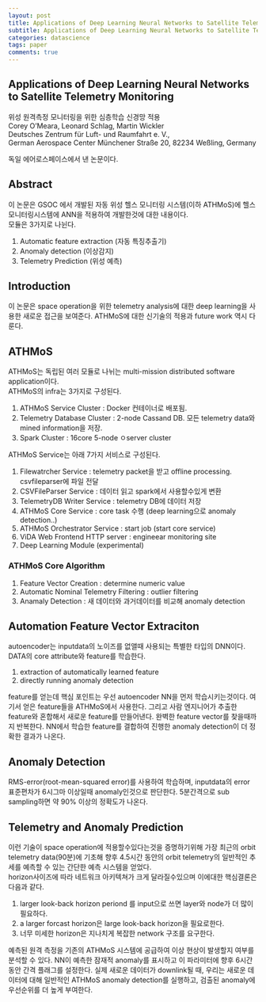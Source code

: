 ```yaml
---
layout: post
title: Applications of Deep Learning Neural Networks to Satellite Telemetry Monitoring
subtitle: Applications of Deep Learning Neural Networks to Satellite Telemetry Monitoring
categories: datascience
tags: paper
comments: true
---
```


## Applications of Deep Learning Neural Networks to Satellite Telemetry Monitoring
위성 원격측정 모니터링을 위한 심층학습 신경망 적용  
Corey O’Meara, Leonard Schlag, Martin Wickler   
Deutsches Zentrum für Luft- und Raumfahrt e. V.,  
German Aerospace Center Münchener Straße 20, 82234 Weßling, Germany  

독일 에어로스페이스에서 낸 논문이다. 

## Abstract 
이 논문은 GSOC 에서 개발된 자동 위성 헬스 모니터링 시스템(이하 ATHMoS)에 헬스모니터링시스템에 ANN을 적용하여 개발한것에 대한 내용이다.  
모듈은 3가지로 나뉜다. 
1. Automatic feature extraction (자동 특징추출기)
2. Anomaly detection (이상감지)
3. Telemetry Prediction (위성 예측)

## Introduction
이 논문은 space operation을 위한 telemetry analysis에 대한 deep learning을 사용한 새로운 접근을 보여준다. ATHMoS에 대한 신기술의 적용과 future work 역시 다룬다.

## ATHMoS
ATHMoS는 독립된 여러 모듈로 나뉘는 multi-mission distributed software application이다.   
ATHMoS의 infra는 3가지로 구성된다.    
1. ATHMoS Service Cluster : Docker 컨테이너로 배포됨.   
2. Telemetry Database Cluster : 2-node Cassand DB. 모든 telemetry data와 mined information을 저장.  
3. Spark Cluster : 16core 5-node ㅇserver cluster  

ATHMoS Service는 아래 7가지 서비스로 구성된다. 
1. Filewatrcher Service  : telemetry packet을 받고 offline processing. csvfileparser에 파일 전달
2. CSVFileParser Service : 데이터 읽고 spark에서 사용할수있게 변환
3. TelemetryDB Writer Service : telemetry DB에 데이터 저장
4. ATHMoS Core Service : core task 수행 (deep learning으로 anomaly detection..)
5. ATHMoS Orchestrator Service : start job (start core service)
6. ViDA Web Frontend HTTP server : engineear monitoring site
7. Deep Learning Module (experimental)

### ATHMoS Core Algorithm
1. Feature Vector Creation : determine numeric value
2. Automatic Nominal Telemetry Filtering : outlier filtering
3. Anamaly Detection : 새 데이터와 과거데이터를 비교해 anomaly detection

## Automation Feature Vector Extraciton
autoencoder는 inputdata의 노이즈를 없앨때 사용되는 특별한 타입의 DNN이다. DATA의 core attribute와 feature를 학습한다. 
1. extraction of automatically learned feature
2. directly running anomaly detection

feature를 얻는데 핵심 포인트는 우선 autoencoder NN을 먼저 학습시키는것이다. 여기서 얻은 feature들을 ATHMoS에서 사용한다. 그리고 사람 엔지니어가 추출한 feature와 혼합해서 새로운 feature를 만들어낸다. 완벽한 feature vector를 찾을때까지 반복한다. NN에서 학습한 feature를 결합하여 진행한 anomaly detection이 더 정확한 결과가 나온다. 

## Anomaly Detection
RMS-error(root-mean-squared error)를 사용하여 학습하며, inputdata의 error 표준편차가 6시그마 이상일때 anomaly인것으로 판단한다. 5분간격으로 sub sampling하면 약 90% 이상의 정확도가 나온다. 

## Telemetry and Anomaly Prediction
이런 기술이 space operation에 적용할수있다는것을 증명하기위해 가장 최근의 orbit telemetry data(90분)에 기초해 향후 4.5시간 동안의 orbit telemetry의 일반적인 추세를 예측할 수 있는 간단한 예측 시스템을 얻었다.   
horizon사이즈에 따라 네트워크 아키텍쳐가 크게 달라질수있으며 이에대한 핵심결론은 다음과 같다.
1. larger look-back horizon periond 를 input으로 쓰면 layer와 node가 더 많이 필요하다.
2. a larger forcast horizon은 large look-back horizon을 필요로한다.
3. 너무 미세한 horizon은 지나치게 복잡한 network 구조를 요구한다.

 예측된 원격 측정을 기존의 ATHMoS 시스템에 공급하여 이상 현상이 발생할지 여부를 분석할 수 있다. NN이 예측한 잠재적 anomaly를 표시하고 이 파라미터에 향후 6시간 동안 간격 플래그를 설정한다. 실제 새로운 데이터가 downlink될 때, 우리는 새로운 데이터에 대해 일반적인 ATHMoS anomaly detection를 실행하고, 검출된 anomaly에 우선순위를 더 높게 부여한다. 